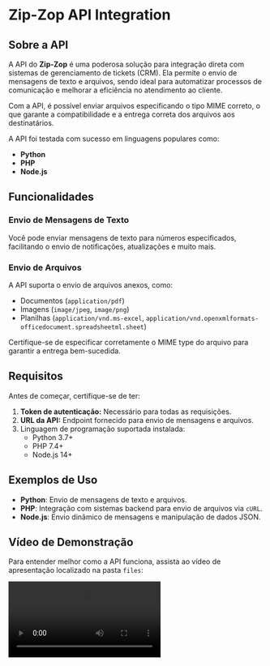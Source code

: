# Zip-Zop API Integration

## Sobre a API

A API do **Zip-Zop** é uma poderosa solução para integração direta com sistemas de gerenciamento de tickets (CRM). Ela permite o envio de mensagens de texto e arquivos, sendo ideal para automatizar processos de comunicação e melhorar a eficiência no atendimento ao cliente.

Com a API, é possível enviar arquivos especificando o tipo MIME correto, o que garante a compatibilidade e a entrega correta dos arquivos aos destinatários. 

A API foi testada com sucesso em linguagens populares como:
- **Python**
- **PHP**
- **Node.js**

## Funcionalidades

### Envio de Mensagens de Texto
Você pode enviar mensagens de texto para números especificados, facilitando o envio de notificações, atualizações e muito mais.

### Envio de Arquivos
A API suporta o envio de arquivos anexos, como:
- Documentos (`application/pdf`)
- Imagens (`image/jpeg`, `image/png`)
- Planilhas (`application/vnd.ms-excel`, `application/vnd.openxmlformats-officedocument.spreadsheetml.sheet`)

Certifique-se de especificar corretamente o MIME type do arquivo para garantir a entrega bem-sucedida.

## Requisitos

Antes de começar, certifique-se de ter:
1. **Token de autenticação:** Necessário para todas as requisições.
2. **URL da API:** Endpoint fornecido para envio de mensagens e arquivos.
3. Linguagem de programação suportada instalada:
   - Python 3.7+
   - PHP 7.4+
   - Node.js 14+

## Exemplos de Uso

- **Python**: Envio de mensagens de texto e arquivos.
- **PHP**: Integração com sistemas backend para envio de arquivos via `cURL`.
- **Node.js**: Envio dinâmico de mensagens e manipulação de dados JSON.

## Vídeo de Demonstração

Para entender melhor como a API funciona, assista ao vídeo de apresentação localizado na pasta `files`:

<video src="files/API.mp4">

Ou acesse diretamente o arquivo no repositório para visualizar no seu player favorito.

---

## Como Contribuir

1. Faça um fork do repositório.
2. Adicione melhorias, correções ou novos exemplos de integração.
3. Envie um Pull Request com as suas alterações.

## Suporte

Se você tiver dúvidas ou encontrar problemas, entre em contato com o suporte técnico da Zip-Zop. Adicionalmente, você pode abrir uma **issue** neste repositório para reportar problemas.

---

Aproveite a API para melhorar suas integrações com CRMs de tickets e tornar o atendimento mais rápido e eficiente!
